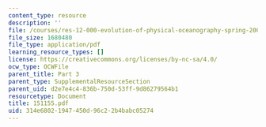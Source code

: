 ```yaml
---
content_type: resource
description: ''
file: /courses/res-12-000-evolution-of-physical-oceanography-spring-2007/314e68021947450d96c22b4babc05274_151155.pdf
file_size: 1680480
file_type: application/pdf
learning_resource_types: []
license: https://creativecommons.org/licenses/by-nc-sa/4.0/
ocw_type: OCWFile
parent_title: Part 3
parent_type: SupplementalResourceSection
parent_uid: d2e7e4c4-836b-750d-53ff-9d86279564b1
resourcetype: Document
title: 151155.pdf
uid: 314e6802-1947-450d-96c2-2b4babc05274
---
```

